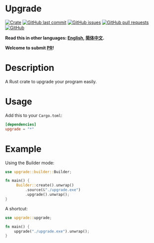 # Upgrade

[![Crate](https://img.shields.io/crates/v/upgrade.svg)](https://crates.io/crates/upgrade)
[![GitHub last commit](https://img.shields.io/github/last-commit/xuxiaocheng0201/upgrade)](https://github.com/xuxiaocheng0201/upgrade/commits/master)
[![GitHub issues](https://img.shields.io/github/issues-raw/xuxiaocheng0201/upgrade)](https://github.com/xuxiaocheng0201/upgrade/issues)
[![GitHub pull requests](https://img.shields.io/github/issues-pr/xuxiaocheng0201/upgrade)](https://github.com/xuxiaocheng0201/upgrade/pulls)
[![GitHub](https://img.shields.io/github/license/xuxiaocheng0201/upgrade)](https://github.com/xuxiaocheng0201/upgrade/blob/master/LICENSE)

**Read this in other languages: [English](README.md), [简体中文](README_zh.md).**

**Welcome to submit [PR](https://github.com/xuxiaocheng0201/variable-len-reader/pulls)!**

# Description

A Rust crate to upgrade your program easily.


# Usage

Add this to your `Cargo.toml`:

```toml
[dependencies]
upgrade = "*"
```


# Example

Using the Builder mode:

```rust
use upgrade::builder::Builder;

fn main() {
     Builder::create().unwrap()
         .source(&"./upgrade.exe")
         .upgrade().unwrap();
}
```

A shortcut:

```rust
use upgrade::upgrade;

fn main() {
    upgrade("./upgrade.exe").unwrap();
}
```
